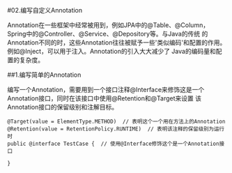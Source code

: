 #02.编写自定义Annotation

Annotation在一些框架中经常被用到，例如JPA中的@Table、@Column，Spring中的@Controller、@Service、@Depository等。与Java的传统
的Annotation不同的时，这些Annotation往往被赋予一些'类似编码'和配置的作用。例如@Inject，可以用于注入。Annotation的引入大大减少了
Java的编码量和配置的复杂度。

##1.编写简单的Annotation

编写一个Annotation，需要用到一个接口注释@Interface来修饰这是一个Annotation接口，同时在该接口中使用@Retention和@Target来设置
该Annotation接口的保留级别和注解目标。
  
    @Target(value = ElementType.METHOD)  // 表明这个一个用在方法上的Annotation
    @Retention(value = RetentionPolicy.RUNTIME)  // 表明该注释的保留级别为运行时
    public @interface TestCase {  // 使用@Interface修饰这个是一个Annotation接口

    }
